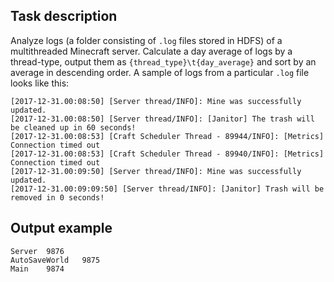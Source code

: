 ## Task description

Analyze logs (a folder consisting of `.log` files stored in HDFS) of a multithreaded Minecraft server. Calculate a day average of logs by a thread-type, output them as `{thread_type}\t{day_average}` and sort by an average in descending order. A sample of logs from a particular `.log` file looks like this:
```
[2017-12-31.00:08:50] [Server thread/INFO]: Mine was successfully updated.
[2017-12-31.00:08:50] [Server thread/INFO]: [Janitor] The trash will be cleaned up in 60 seconds!
[2017-12-31.00:08:53] [Craft Scheduler Thread - 89944/INFO]: [Metrics] Connection timed out
[2017-12-31.00:08:53] [Craft Scheduler Thread - 89940/INFO]: [Metrics] Connection timed out
[2017-12-31.00:09:50] [Server thread/INFO]: Mine was successfully updated.
[2017-12-31.00:09:09:50] [Server thread/INFO]: [Janitor] Trash will be removed in 0 seconds!
```

## Output example
```
Server	9876
AutoSaveWorld	9875
Main	9874
```